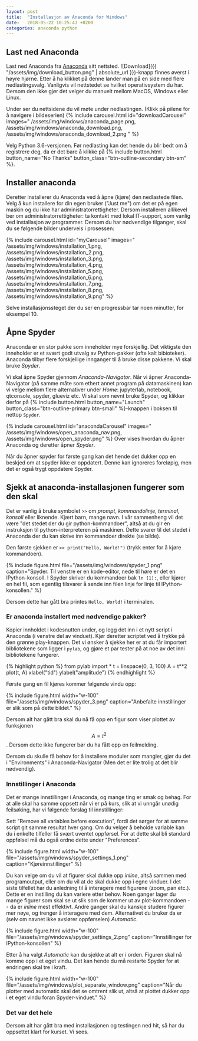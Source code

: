 ```yaml
---
layout: post
title:  "Installasjon av Anaconda for Windows"
date:   2018-05-22 10:25:43 +0200
categories: anaconda python
---
```


## Last ned Anaconda 
Last ned Anaconda fra [Anaconda][anaconda] sitt nettsted. ![Download]({{ "/assets/img/download_button.png" | absolute_url }})-knapp finnes øverst i høyre hjørne. Etter å ha klikket på denne lander man på en side med flere nedlastingsvalg. 
Vanligvis vil nettstedet se hvilket operativsystem du har. Dersom den ikke gjør det velger du manuelt mellom MacOS, Windows eller Linux. 

Under ser du nettsidene du vil møte under nedlastingen. (Klikk på pilene for å navigere i bildeserien)
{% include carousel.html 
id="downloadCarousel"
images="
/assets/img/windows/anaconda_page.png,
/assets/img/windows/anaconda_download.png,
/assets/img/windows/anaconda_download_2.png
" %}

Velg Python 3.6-versjonen. Før nedlasting kan det hende du blir bedt om å registrere deg, da er det bare å klikke på 
{% include button.html button_name="No Thanks" button_class="btn-outline-secondary btn-sm" %}. 

## Installer anaconda
Deretter installerer du Anaconda ved å åpne (kjøre) den nedlastede filen. Velg å kun installere for din egen bruker ("Just me") om det er på egen maskin og du ikke har administratorrettigheter. Dersom installeren allikevel ber om administratorrettigheter: ta kontakt med lokal IT-support, som vanlig ved installasjon av programmer. Dersom du har nødvendige tilganger, skal du se følgende bilder underveis i prosessen: 

{% include carousel.html 
id="myCarousel" 
images="
/assets/img/windows/installation_1.png, 
/assets/img/windows/installation_2.png,
/assets/img/windows/installation_3.png,
/assets/img/windows/installation_4.png,
/assets/img/windows/installation_5.png,
/assets/img/windows/installation_6.png,
/assets/img/windows/installation_7.png,
/assets/img/windows/installation_8.png,
/assets/img/windows/installation_9.png" 
%}

Selve installasjonssteget der du ser en progressbar tar noen minutter, for eksempel 10. 

## Åpne Spyder
Anaconda er en stor pakke som inneholder mye forskjellig. Det viktigste den inneholder er et svært godt utvalg av Python-pakker (ofte kalt bibioteker). Anaconda tilbyr flere forskjellige innganger til å bruke disse pakkene. Vi skal bruke *Spyder*.

Vi skal åpne Spyder gjennom *Anaconda-Navigator*. Når vi åpner Anaconda-Navigator (på samme måte som ethert annet program på datamaskinen) kan vi velge mellom flere alternativer under *Home*: jupyterlab, notebook, qtconsole, spyder, glueviz etc. Vi skal som nevnt bruke Spyder, og klikker derfor på {% include button.html button_name="Launch" button_class="btn-outline-primary btn-small" %}-knappen i boksen til nettop `Spyder`. 

{% include carousel.html 
id="anacondaCarousel"
images="
/assets/img/windows/open_anaconda_nav.png,
/assets/img/windows/open_spyder.png"
%}
Over vises hvordan du åpner Anaconda og deretter åpner *Spyder*. 

Når du åpner spyder for første gang kan det hende det dukker opp en beskjed om at spyder ikke er oppdatert. Denne kan ignoreres foreløpig, men det er også trygt oppdatere Spyder. 

## Sjekk at anaconda-installasjonen fungerer som den skal 
Det er vanlig å bruke symbolet `>>` om *prompt*, *kommandolinje*, *terminal*, *konsoll* eller liknende. Kjært barn, mange navn. I vår sammenheng vil det være "det stedet der du gir python-kommandoer", altså at du gir en instruksjon til python-interpreteren på maskinen. Dette svarer til det stedet i Anaconda der du kan skrive inn kommandoer direkte (se bilde). 

Den første sjekken er `>> print("Hello, World!")` (trykk enter for å kjøre kommandoen). 

{% include figure.html file="/assets/img/windows/spyder_1.png" caption="Spyder. Til venstre er en kode-editor, nede til høre er det en IPython-konsoll. I Spyder skriver du kommandoer bak <code class='highlighter rouge'>ln [1]:</code>, eller kjører en hel fil, som egentlig tilsvarer å sende inn filen linje for linje til IPython-konsollen." %}

Dersom dette har gått bra printes `Hello, World!` i terminalen. 


### Er anaconda installert med nødvendige pakker?
Kopier innholdet i kodesnutten under, og legg det inn i et nytt script i Anaconda (i venstre del av vinduet). Kjør deretter scriptet ved å trykke på den grønne play-knappen. Det vi ønsker å sjekke her er at du får importert bibliotekene som ligger i `pylab`, og gjøre et par tester på at noe av det inni bibliotekene fungerer. 

{% highlight python %}
from pylab import *
t = linspace(0, 3, 100)
A = t**2
plot(t, A)
xlabel("tid")
ylabel("amplitude")
{% endhighlight %}

Første gang en fil kjøres kommer følgende vindu opp: 

{% include figure.html width="w-100" file="/assets/img/windows/spyder_3.png" caption="Anbefalte innstillinger er slik som på dette bildet." %}


Dersom alt har gått bra skal du nå få opp en figur som viser plottet av funksjonen $$A = t^2$$. Dersom dette ikke fungerer bør du ha fått opp en feilmelding.  

Dersom du skulle få behov for å installere moduler som mangler, gjør du det i "Environments" i Anaconda-Navigator (Men det er lite trolig at det blir nødvendig). 

### Innstillinger i Anaconda
Det er mange innstillinger i Anaconda, og mange ting er smak og behag. For at alle skal ha samme oppsett når vi er på kurs, slik at vi unngår unødig feilsøking, har vi følgende forslag til innstillinger: 

Sett "Remove all variables before execution", fordi det sørger for at samme script git samme resultat hver gang. Om du velger å beholde variable kan du i enkelte tilfeller få svært uventet oppførsel. For at dette skal bli standard oppfølsel må du også ordne dette under "Preferences".

{% include figure.html width="w-100" file="/assets/img/windows/spyder_settings_1.png" caption="Kjøreinnstillinger" %}

Du kan velge om du vil at figurer skal dukke opp *inline*, altså sammen med programoutput, eller om du vil at de skal dukke opp i egne vinduer. I det siste tilfellet har du anledning til å interagere med figurene (zoom, pan etc.). Dette er en instilling du kan variere etter behov. Noen ganger lager du mange figurer som skal se ut slik som de kommer ut av plot-kommandoen -- da er *inline* mest effektivt. Andre ganger skal du kanskje studere figurer mer nøye, og trenger å interagere med dem. Alternativet du bruker da er (selv om navnet ikke avslører oppførselen) *Automatic*.

{% include figure.html width="w-100" file="/assets/img/windows/spyder_settings_2.png" caption="Innstillinger for IPython-konsollen" %}

Etter å ha valgt *Automatic* kan du sjekke at alt er i orden. Figuren skal nå komme opp i et eget vindu. Det kan hende du må restarte Spyder for at endringen skal tre i kraft. 

{% include figure.html width="w-100" file="/assets/img/windows/plot_separate_window.png" caption="Når du plotter med automatic skal det se omtrent slik ut, altså at plottet dukker opp i et eget vindu foran Spyder-vinduet." %}

### Det var det hele
Dersom alt har gått bra med installasjonen og testingen ned hit, så har du oppsettet klart for kurset. Vi sees.

[anaconda]: https://www.anaconda.com/
